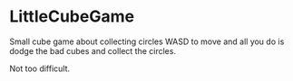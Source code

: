 # LittleCubeGame
Small cube game about collecting circles
WASD to move and all you do is dodge the bad cubes and collect the circles. 

Not too difficult. 
